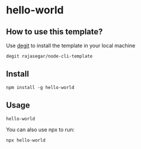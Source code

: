 # hello-world

<A description about your CLI>

## How to use this template?
Use [degit](https://github.com/Rich-Harris/degit) to install the template in your local machine
```
degit rajasegar/node-cli-template
```

## Install
```
npm install -g hello-world
```

## Usage
```
hello-world
```

You can also use npx to run:
```
npx hello-world
```

